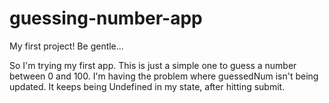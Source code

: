# guessing-number-app
My first project! Be gentle...

So I'm trying my first app. 
This is just a simple one to guess a number between 0 and 100.
I'm having the problem where guessedNum isn't being updated.
It keeps being Undefined in my state, after hitting submit.

